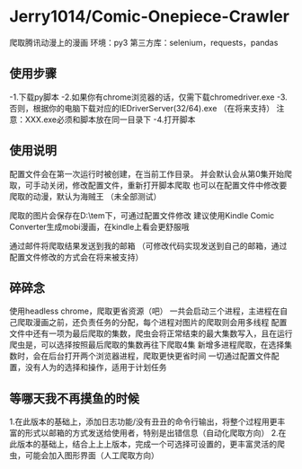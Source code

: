 # Jerry1014/Comic-Onepiece-Crawler
爬取腾讯动漫上的漫画
环境：py3    第三方库：selenium，requests，pandas

## 使用步骤
-1.下载py脚本
-2.如果你有chrome浏览器的话，仅需下载chromedriver.exe
-3.否则，根据你的电脑下载对应的IEDriverServer(32/64).exe   （在将来支持）
注意：XXX.exe必须和脚本放在同一目录下
-4.打开脚本

## 使用说明
配置文件会在第一次运行时被创建，在当前工作目录。
并会默认会从第0集开始爬取，可手动关闭，修改配置文件，重新打开脚本爬取
也可以在配置文件中修改要爬取的动漫，默认为海贼王   （未全部测试）

爬取的图片会保存在D:\tem下，可通过配置文件修改
建议使用Kindle Comic Converter生成mobi漫画，在kindle上看会更舒服哦

通过邮件将爬取结果发送到我的邮箱 （可修改代码实现发送到自己的邮箱，通过配置文件修改的方式会在将来被支持）

## 碎碎念
使用headless chrome，爬取更省资源（吧）
一共会启动三个进程，主进程在自己爬取漫画之前，还负责任务的分配，每个进程对图片的爬取则会用多线程
配置文件中还有一项为最后爬取的集数，爬虫会将正常结束的最大集数写入，且在运行爬虫是，可以选择按照最后爬取的集数再往下爬取4集
新增多进程爬取，在选择集数时，会在后台打开两个浏览器进程，爬取更快更省时间
一切通过配置文件配置，没有人为的选择和操作，适用于计划任务

## 等哪天我不再摸鱼的时候
1.在此版本的基础上，添加日志功能/没有丑丑的命令行输出，将整个过程用更丰富的形式以邮箱的方式发送给使用者，特别是出错信息（自动化爬取方向）
2.在此版本的基础上，结合上上上版本，完成一个可选择可设置的，更丰富灵活的爬虫，可能会加入图形界面（人工爬取方向）
